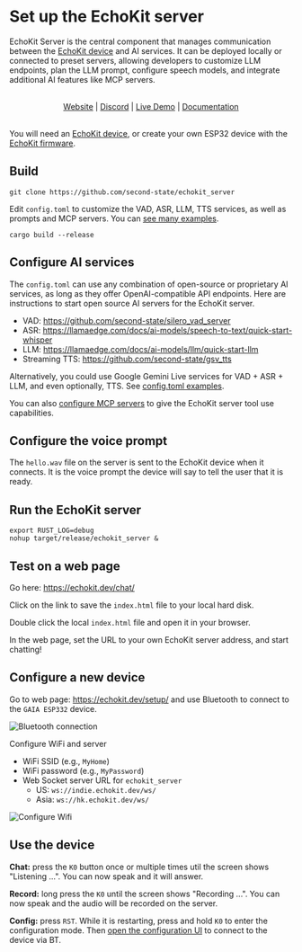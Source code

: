 # Set up the EchoKit server

EchoKit Server is the central component that manages communication between the [EchoKit device](https://echokit.dev/) and AI services. It can be deployed locally or connected to preset servers, allowing developers to customize LLM endpoints, plan the LLM prompt, configure speech models, and integrate additional AI features like MCP servers.

<br>
<div align="center">
    <a href="https://echokit.dev/">Website</a> |
    <a href="https://discord.gg/Fwe3zsT5g3">Discord</a> |
    <a href="https://youtu.be/Zy-rLT4EgZQ">Live Demo</a> |
    <a href="https://echokit.dev/docs/quick-start/">Documentation</a>
</div>
</br>

You will need an [EchoKit device](https://echokit.dev/), or create your own ESP32 device with the [EchoKit firmware](https://github.com/second-state/echokit_box).



## Build

```
git clone https://github.com/second-state/echokit_server
```

Edit `config.toml` to customize the VAD, ASR, LLM, TTS services, as well as prompts and MCP servers. You can [see many examples](examples/).

```
cargo build --release
```

## Configure AI services

The `config.toml` can use any combination of open-source or proprietary AI services, as long as they offer OpenAI-compatible API endpoints. Here are instructions to start open source AI servers for the EchoKit server.

* VAD: https://github.com/second-state/silero_vad_server
* ASR: https://llamaedge.com/docs/ai-models/speech-to-text/quick-start-whisper
* LLM: https://llamaedge.com/docs/ai-models/llm/quick-start-llm
* Streaming TTS: https://github.com/second-state/gsv_tts

Alternatively, you could use Google Gemini Live services for VAD + ASR + LLM, and even optionally, TTS. See [config.toml examples](examples/gemini).

You can also [configure MCP servers](examples/gaia/mcp/config.toml) to give the EchoKit server tool use capabilities. 

## Configure the voice prompt

The `hello.wav` file on the server is sent to the EchoKit device when it connects. It is the voice prompt the device will say to tell the user that it is ready.

## Run the EchoKit server

```
export RUST_LOG=debug
nohup target/release/echokit_server &
```

## Test on a web page

Go here: https://echokit.dev/chat/

Click on the link to save the `index.html` file to your local hard disk.

Double click the local `index.html` file and open it in your browser. 

In the web page, set the URL to your own EchoKit server address, and start chatting!

## Configure a new device

Go to web page: https://echokit.dev/setup/  and use Bluetooth to connect to the `GAIA ESP332` device.

![Bluetooth connection](https://hackmd.io/_uploads/Hyjc9ZjEee.png)

Configure WiFi and server

* WiFi SSID (e.g., `MyHome`)
* WiFi password (e.g., `MyPassword`)
* Web Socket server URL for `echokit_server`
    * US: `ws://indie.echokit.dev/ws/`
    * Asia: `ws://hk.echokit.dev/ws/`

![Configure Wifi](https://hackmd.io/_uploads/HJkh5ZjVee.png)

## Use the device

**Chat:** press the `K0` button once or multiple times util the screen shows "Listening ...". You can now speak and it will answer.

**Record:** long press the `K0` until the screen shows "Recording ...". You can now speak and the audio will be recorded on the server.

**Config:** press `RST`. While it is restarting, press and hold `K0` to enter the configuration mode. Then [open the configuration UI](https://echokit.dev/setup/) to connect to the device via BT.
